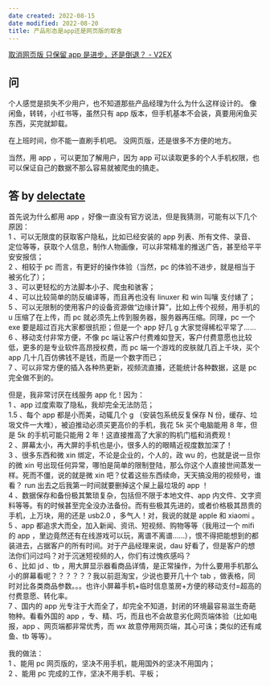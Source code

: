 ```yaml
---
date created: 2022-08-15
date modified: 2022-08-20
title: 产品形态是app还是网页版的取舍
---
```


[取消网页版 只保留 app 是进步，还是倒退？ - V2EX](https://www.v2ex.com/t/872844#reply22)

## 问

个人感觉是损失不少用户，也不知道那些产品经理为什么为什么这样设计的。 像闲鱼，转转，小红书等，虽然只有 app 版本，但手机基本不会装，真要用闲鱼买东西，买完就卸载。

在上班时间，你不能一直刷手机吧。 没网页版，还是很多不方便的地方。

当然，用 app ，可以更加了解用户，因为 app 可以读取更多的个人手机权限，也可以保证自己的数据不那么容易就被爬虫的搞走。

## 答 by **[delectate](https://www.v2ex.com/member/delectate)**

首先说为什么都用 app ，好像一直没有官方说法，但是我猜测，可能有以下几个原因：  
1 、可以无限度的获取客户隐私，比如已经安装的 app 列表、所有文件、录音、定位等等，获取个人信息，制作人物画像，可以非常精准的推送广告，甚至给平平安安报信；  
2 、相较于 pc 而言，有更好的操作体验（当然，pc 的体验不进步，就是相当于被劣化了）；  
3 、可以更轻松的方法脚本小子、爬虫和骇客；  
4 、可以比较简单的防反编译等，而且再也没有 linuxer 和 win 叫嚷 支付婊了；  
5 、可以无限制的使用客户的设备资源做“边缘计算”，比如上传个视频，用手机的 u 压缩了在上传，而 pc 就必须先上传到服务器，服务器再压缩。同理，pc 一个 exe 要是超过百兆大家都很抗拒；但是一个 app 好几 g 大家觉得稀松平常了……  
6 、移动支付非常方便，不像 pc 端让客户付费难如登天，客户付费意愿也比较低，更多的是专业软件高昂授权费，而 pc 端一个游戏的皮肤就几百上千块，买个 app 几十几百仿佛钱不是钱，而是一个数字而已；  
7 、可以非常方便的插入各种热更新，视频流直播，还能统计各种数据，这是 pc 完全做不到的。  

  

但是，我非常讨厌在线服务 app 化！因为：  
1 、app 过度索取了隐私，我却完全无法防范；  
1.5 、每个 app 都是小而美，动辄几个 g （安装包系统反复保存 N 份，缓存、垃圾文件一大堆），被迫推动必须买更高价的手机，我花 5k 买个电脑能用 8 年，但是 5k 的手机可能只能用 2 年！这直接推高了大家的购机门槛和消费观！  
2 、屏幕太小，再大屏的手机也是小，很多人的的眼睛近视度数加深了！  
3 、很多东西和微 xin 绑定，不论是企业的，个人的，政 wu 的，也就是说一旦你的微 xin 号出现任何异常，哪怕是简单的限制登陆，那么你这个人直接世间蒸发一样。死而不僵，说的就是微 xin 吧？仗着这些东西续命，天天搞没用的视频号，谁看？ run 出去之后我第一时间就要删掉这个屎上最垃圾的 app ！  
4 、数据保存和备份极其繁琐复杂，包括但不限于本地文件、app 内文件、文字资料等等。有的时候甚至完全没办法备份。而有些极其先进的，或者价格极其昂贵的手机，上万块，用的还是 usb2.0 ，多气人！对，我说的就是 apple 和 xiaomi 。  
5 、app 都追求大而全，加入新闻、资讯、短视频、购物等等（我用过一个 mifi 的 app ，里边竟然还有在线游戏可以玩，离谱不离谱……），恨不得把能想到的都装进去，占据客户的所有时间。对于产品经理来说，dau 好看了，但是客户的想法你们问过吗？对于沉迷短视频的人，你们有过愧疚感吗？  
6 、比如 jd 、tb ，用大屏显示器看商品详情，是正常操作，为什么要用手机那么小的屏幕看呢？？？？？？我以前逛淘宝，少说也要开几十个 tab ，做表格，同时对比各类商品参数。。。也许小屏幕手机+临时信息茧房+方便的移动支付=超高的付费意愿、转化率。  
7 、国内的 app 光专注于大而全了，却完全不知道，封闭的环境最容易滋生奇葩物种。看看外国的 app ，专、精、巧，而且也不会故意劣化网页端体验（比如电报，app 、网页端都非常优秀，而 wx 故意停用网页端，其心可诛；类似的还有咸鱼、tb 等等）。  

  

我的做法：  
1 、能用 pc 网页版的，坚决不用手机，能用国外的坚决不用国内；  
2 、能用 pc 完成的工作，坚决不用手机、平板；
